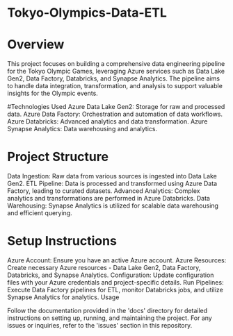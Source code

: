 # Tokyo-Olympics-Data-ETL

# Overview
This project focuses on building a comprehensive data engineering pipeline for the Tokyo Olympic Games, leveraging Azure services such as Data Lake Gen2, Data Factory, Databricks, and Synapse Analytics. The pipeline aims to handle data integration, transformation, and analysis to support valuable insights for the Olympic events.

#Technologies Used
Azure Data Lake Gen2: Storage for raw and processed data.
Azure Data Factory: Orchestration and automation of data workflows.
Azure Databricks: Advanced analytics and data transformation.
Azure Synapse Analytics: Data warehousing and analytics.

# Project Structure
Data Ingestion: Raw data from various sources is ingested into Data Lake Gen2.
ETL Pipeline: Data is processed and transformed using Azure Data Factory, leading to curated datasets.
Advanced Analytics: Complex analytics and transformations are performed in Azure Databricks.
Data Warehousing: Synapse Analytics is utilized for scalable data warehousing and efficient querying.

# Setup Instructions
Azure Account: Ensure you have an active Azure account.
Azure Resources: Create necessary Azure resources - Data Lake Gen2, Data Factory, Databricks, and Synapse Analytics.
Configuration: Update configuration files with your Azure credentials and project-specific details.
Run Pipelines: Execute Data Factory pipelines for ETL, monitor Databricks jobs, and utilize Synapse Analytics for analytics.
Usage

Follow the documentation provided in the 'docs' directory for detailed instructions on setting up, running, and maintaining the project.
For any issues or inquiries, refer to the 'issues' section in this repository.
